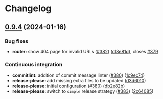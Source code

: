 # Changelog

## [0.9.4](https://github.com/mdonadoni/reana-ui/compare/0.9.3...0.9.4) (2024-01-16)


### Bug fixes

* **router:** show 404 page for invalid URLs ([#382](https://github.com/mdonadoni/reana-ui/issues/382)) ([c18e81d](https://github.com/mdonadoni/reana-ui/commit/c18e81ded87db6fbbbf06237d747f9655e0e5cc9)), closes [#379](https://github.com/mdonadoni/reana-ui/issues/379)


### Continuous integration

* **commitlint:** addition of commit message linter ([#380](https://github.com/mdonadoni/reana-ui/issues/380)) ([1c9ec74](https://github.com/mdonadoni/reana-ui/commit/1c9ec7493a28c8c482acb6a90e4c4baf16bf9507))
* **release-please:** add missing extra files to be updated ([d3d6010](https://github.com/mdonadoni/reana-ui/commit/d3d6010c07293816051a1289921202e8f3895626))
* **release-please:** initial configuration ([#380](https://github.com/mdonadoni/reana-ui/issues/380)) ([db2e82b](https://github.com/mdonadoni/reana-ui/commit/db2e82b454ba80b93895835e7c95ae96f3ff5dc9))
* **release-please:** switch to `simple` release strategy ([#383](https://github.com/mdonadoni/reana-ui/issues/383)) ([2c64085](https://github.com/mdonadoni/reana-ui/commit/2c64085dd8dc70ceaf775b527f5467ae297e09e5))
